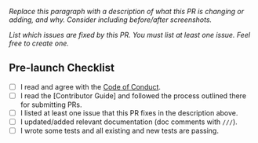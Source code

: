*Replace this paragraph with a description of what this PR is changing or adding, and why. Consider including before/after screenshots.*

*List which issues are fixed by this PR. You must list at least one issue. Feel free to create one.*

## Pre-launch Checklist

- [ ] I read and agree with the [Code of Conduct](../CODE_OF_CONDUCT.md).
- [ ] I read the [Contributor Guide] and followed the process outlined there for submitting PRs.
- [ ] I listed at least one issue that this PR fixes in the description above.
- [ ] I updated/added relevant documentation (doc comments with `///`).
- [ ] I wrote some tests and all existing and new tests are passing.